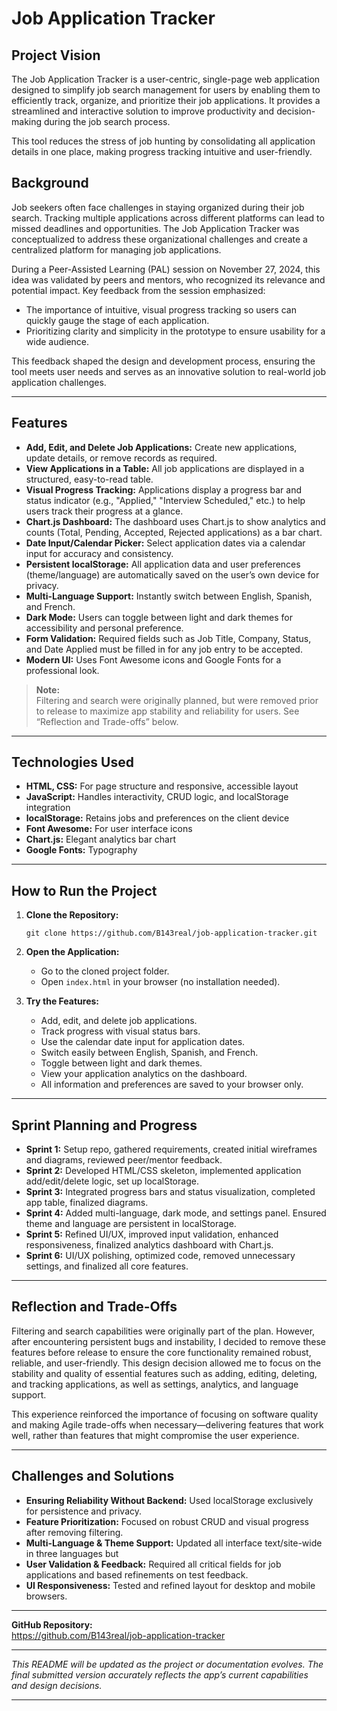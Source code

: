 # Job Application Tracker

## Project Vision

The Job Application Tracker is a user-centric, single-page web application designed to simplify job search management for users by enabling them to efficiently track, organize, and prioritize their job applications. It provides a streamlined and interactive solution to improve productivity and decision-making during the job search process.

This tool reduces the stress of job hunting by consolidating all application details in one place, making progress tracking intuitive and user-friendly.

## Background

Job seekers often face challenges in staying organized during their job search. Tracking multiple applications across different platforms can lead to missed deadlines and opportunities. The Job Application Tracker was conceptualized to address these organizational challenges and create a centralized platform for managing job applications.

During a Peer-Assisted Learning (PAL) session on November 27, 2024, this idea was validated by peers and mentors, who recognized its relevance and potential impact. Key feedback from the session emphasized:

- The importance of intuitive, visual progress tracking so users can quickly gauge the stage of each application.
- Prioritizing clarity and simplicity in the prototype to ensure usability for a wide audience.

This feedback shaped the design and development process, ensuring the tool meets user needs and serves as an innovative solution to real-world job application challenges.

---

## Features

- **Add, Edit, and Delete Job Applications:** Create new applications, update details, or remove records as required.
- **View Applications in a Table:** All job applications are displayed in a structured, easy-to-read table.
- **Visual Progress Tracking:** Applications display a progress bar and status indicator (e.g., "Applied," "Interview Scheduled," etc.) to help users track their progress at a glance.
- **Chart.js Dashboard:** The dashboard uses Chart.js to show analytics and counts (Total, Pending, Accepted, Rejected applications) as a bar chart.
- **Date Input/Calendar Picker:** Select application dates via a calendar input for accuracy and consistency.
- **Persistent localStorage:** All application data and user preferences (theme/language) are automatically saved on the user’s own device for privacy.
- **Multi-Language Support:** Instantly switch between English, Spanish, and French.
- **Dark Mode:** Users can toggle between light and dark themes for accessibility and personal preference.
- **Form Validation:** Required fields such as Job Title, Company, Status, and Date Applied must be filled in for any job entry to be accepted.
- **Modern UI:** Uses Font Awesome icons and Google Fonts for a professional look.

> **Note:**  
> Filtering and search were originally planned, but were removed prior to release to maximize app stability and reliability for users. See “Reflection and Trade-offs” below.

---

## Technologies Used

- **HTML, CSS:** For page structure and responsive, accessible layout
- **JavaScript:** Handles interactivity, CRUD logic, and localStorage integration
- **localStorage:** Retains jobs and preferences on the client device
- **Font Awesome:** For user interface icons
- **Chart.js:** Elegant analytics bar chart
- **Google Fonts:** Typography

---

## How to Run the Project

1. **Clone the Repository:**
   ```
   git clone https://github.com/B143real/job-application-tracker.git
   ```
2. **Open the Application:**
   - Go to the cloned project folder.
   - Open `index.html` in your browser (no installation needed).

3. **Try the Features:**
   - Add, edit, and delete job applications.
   - Track progress with visual status bars.
   - Use the calendar date input for application dates.
   - Switch easily between English, Spanish, and French.
   - Toggle between light and dark themes.
   - View your application analytics on the dashboard.
   - All information and preferences are saved to your browser only.

---

## Sprint Planning and Progress

- **Sprint 1:** Setup repo, gathered requirements, created initial wireframes and diagrams, reviewed peer/mentor feedback.
- **Sprint 2:** Developed HTML/CSS skeleton, implemented application add/edit/delete logic, set up localStorage.
- **Sprint 3:** Integrated progress bars and status visualization, completed app table, finalized diagrams.
- **Sprint 4:** Added multi-language, dark mode, and settings panel. Ensured theme and language are persistent in localStorage.
- **Sprint 5:** Refined UI/UX, improved input validation, enhanced responsiveness, finalized analytics dashboard with Chart.js.
- **Sprint 6:** UI/UX polishing, optimized code, removed unnecessary settings, and finalized all core features.

---

## Reflection and Trade-Offs

Filtering and search capabilities were originally part of the plan. However, after encountering persistent bugs and instability, I decided to remove these features before release to ensure the core functionality remained robust, reliable, and user-friendly. This design decision allowed me to focus on the stability and quality of essential features such as adding, editing, deleting, and tracking applications, as well as settings, analytics, and language support.

This experience reinforced the importance of focusing on software quality and making Agile trade-offs when necessary—delivering features that work well, rather than features that might compromise the user experience.

---

## Challenges and Solutions

- **Ensuring Reliability Without Backend:** Used localStorage exclusively for persistence and privacy.
- **Feature Prioritization:** Focused on robust CRUD and visual progress after removing filtering.
- **Multi-Language & Theme Support:** Updated all interface text/site-wide in three languages but
- **User Validation & Feedback:** Required all critical fields for job applications and based refinements on test feedback.
- **UI Responsiveness:** Tested and refined layout for desktop and mobile browsers.

---



**GitHub Repository:**  
https://github.com/B143real/job-application-tracker

---

*This README will be updated as the project or documentation evolves. The final submitted version accurately reflects the app’s current capabilities and design decisions.*

---

